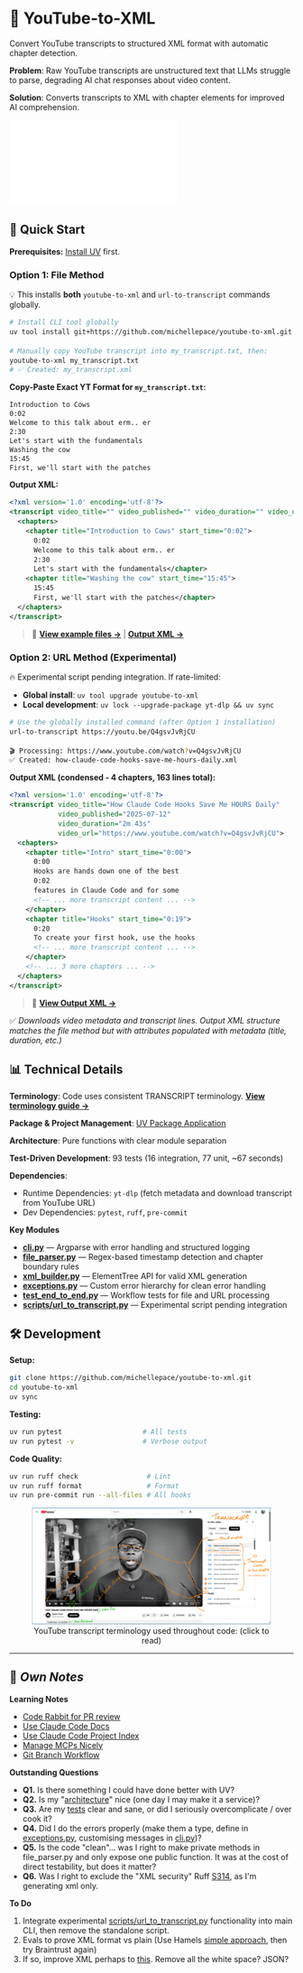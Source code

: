 # 🎥 YouTube-to-XML

Convert YouTube transcripts to structured XML format with automatic chapter detection.

**Problem**: Raw YouTube transcripts are unstructured text that LLMs struggle to parse, degrading AI chat responses about video content.

**Solution**: Converts transcripts to XML with chapter elements for improved AI comprehension.

![Description](docs/images/readme.cover.skinny.md)

## 🚀 Quick Start

**Prerequisites:** [Install UV](https://docs.astral.sh/uv/getting-started/installation/) first.

### Option 1: File Method

💡 This installs **both** `youtube-to-xml` and `url-to-transcript` commands globally.

```bash
# Install CLI tool globally
uv tool install git+https://github.com/michellepace/youtube-to-xml.git

# Manually copy YouTube transcript into my_transcript.txt, then:
youtube-to-xml my_transcript.txt
# ✅ Created: my_transcript.xml
```

**Copy-Paste Exact YT Format for `my_transcript.txt`:**
```text
Introduction to Cows
0:02
Welcome to this talk about erm.. er
2:30
Let's start with the fundamentals
Washing the cow
15:45
First, we'll start with the patches
```

**Output XML:**
```xml
<?xml version='1.0' encoding='utf-8'?>
<transcript video_title="" video_published="" video_duration="" video_url="">
  <chapters>
    <chapter title="Introduction to Cows" start_time="0:02">
      0:02
      Welcome to this talk about erm.. er
      2:30
      Let's start with the fundamentals</chapter>
    <chapter title="Washing the cow" start_time="15:45">
      15:45
      First, we'll start with the patches</chapter>
  </chapters>
</transcript>
```

> 📁 **[View example files →](example_transcripts/introduction-to-cows.txt)** | **[Output XML →](example_transcripts/introduction-to-cows.xml)**

### Option 2: URL Method (Experimental)

🔥 Experimental script pending integration. If rate-limited:
- **Global install**: `uv tool upgrade youtube-to-xml`
- **Local development**: `uv lock --upgrade-package yt-dlp && uv sync`

```bash
# Use the globally installed command (after Option 1 installation)
url-to-transcript https://youtu.be/Q4gsvJvRjCU

🎬 Processing: https://www.youtube.com/watch?v=Q4gsvJvRjCU
✅ Created: how-claude-code-hooks-save-me-hours-daily.xml
```

**Output XML (condensed - 4 chapters, 163 lines total):**
```xml
<?xml version='1.0' encoding='utf-8'?>
<transcript video_title="How Claude Code Hooks Save Me HOURS Daily" 
            video_published="2025-07-12" 
            video_duration="2m 43s" 
            video_url="https://www.youtube.com/watch?v=Q4gsvJvRjCU">
  <chapters>
    <chapter title="Intro" start_time="0:00">
      0:00
      Hooks are hands down one of the best
      0:02
      features in Claude Code and for some
      <!-- ... more transcript content ... -->
    </chapter>
    <chapter title="Hooks" start_time="0:19">
      0:20
      To create your first hook, use the hooks
      <!-- ... more transcript content ... -->
    </chapter>
    <!-- ... 3 more chapters ... -->
  </chapters>
</transcript>
```

> 📁 **[View Output XML →](example_transcripts/how-claude-code-hooks-save-me-hours-daily.xml)**

✅ *Downloads video metadata and transcript lines. Output XML structure matches the file method but with attributes populated with metadata (title, duration, etc.)*

## 📊 Technical Details

**Terminology**: Code uses consistent TRANSCRIPT terminology. **[View terminology guide →](docs/terminology.md)**

**Package & Project Management**: [UV Package Application](https://docs.astral.sh/uv/concepts/projects/)

**Architecture**: Pure functions with clear module separation

**Test-Driven Development**: 93 tests (16 integration, 77 unit, ~67 seconds)

**Dependencies**:
- Runtime Dependencies: `yt-dlp` (fetch metadata and download transcript from YouTube URL)
- Dev Dependencies: `pytest`, `ruff`, `pre-commit`

**Key Modules**
- **[cli.py](src/youtube_to_xml/cli.py)** — Argparse with error handling and structured logging
- **[file_parser.py](src/youtube_to_xml/file_parser.py)** — Regex-based timestamp detection and chapter boundary rules
- **[xml_builder.py](src/youtube_to_xml/xml_builder.py)** — ElementTree API for valid XML generation
- **[exceptions.py](src/youtube_to_xml/exceptions.py)** — Custom error hierarchy for clean error handling
- **[test_end_to_end.py](tests/test_end_to_end.py)** — Workflow tests for file and URL processing
- **[scripts/url_to_transcript.py](scripts/url_to_transcript.py)** — Experimental script pending integration

## 🛠️ Development

**Setup:**
```bash
git clone https://github.com/michellepace/youtube-to-xml.git
cd youtube-to-xml
uv sync
```

**Testing:**
```bash
uv run pytest                    # All tests
uv run pytest -v                 # Verbose output
```

**Code Quality:**
```bash
uv run ruff check                 # Lint
uv run ruff format                # Format
uv run pre-commit run --all-files # All hooks
```

<figure align="center">
  <a href="docs/terminology.md">
    <img src="docs/images/terminology.youtube.jpg" alt="YouTube video interface showing the Transcript panel with timestamp and text displayed on single lines (e.g., '0:02 features in Claude Code and for some'). Orange annotations highlight chapter titles and transcript lines structure.">
  </a>
  <figcaption>YouTube transcript terminology used throughout code: (click to read)</figcaption>
</figure>

---

## 📕 *Own Notes*

**Learning Notes**
- [Code Rabbit for PR review](https://www.anthropic.com/customers/coderabbit)
- [Use Claude Code Docs](https://github.com/ericbuess/claude-code-docs)
- [Use Claude Code Project Index](https://github.com/ericbuess/claude-code-project-index)
- [Manage MCPs Nicely](docs/knowledge/manage-mcps-nicely.md)
- [Git Branch Workflow](docs/knowledge/git-branch-flow.md)

**Outstanding Questions**
- **Q1.** Is there something I could have done better with UV?
- **Q2.** Is my "[architecture](/docs/SPEC.md#architecture--data-flow)" nice (one day I may make it a service)?
- **Q3.** Are my [tests](/tests/) clear and sane, or did I seriously overcomplicate / over cook it?
- **Q4.** Did I do the errors properly (make them a type, define in [exceptions.py](/src/youtube_to_xml/exceptions.py), customising messages in [cli.py](/src/youtube_to_xml/cli.py))?
- **Q5.** Is the code "clean"... was I right to make private methods in file_parser.py and only expose one public function. It was at the cost of direct testability, but does it matter?
- **Q6.** Was I right to exclude the "XML security" Ruff [S314](pyproject.toml), as I'm generating xml only.

**To Do**
1. Integrate experimental [scripts/url_to_transcript.py](scripts/url_to_transcript.py) functionality into main CLI, then remove the standalone script.
2. Evals to prove XML format vs plain (Use Hamels [simple approach](https://hamel.dev/blog/posts/evals-faq/#q-what-are-llm-evals), then try Braintrust again)
3. If so, improve XML perhaps to [this](docs/knowledge/working-notes.md#better-format). Remove all the white space? JSON?